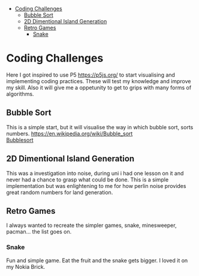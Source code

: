- [Coding Challenges](#coding-challenges)
  - [Bubble Sort](#bubble-sort)
  - [2D Dimentional Island Generation](#2d-dimentional-island-generation)
  - [Retro Games](#retro-games)
    - [Snake](#snake)

# Coding Challenges
Here I got inspired to use P5 https://p5js.org/ to start visualising and implementing coding practices. These will test my knowledge and improve my skill. Also it will give me a oppetunity to get to grips with many forms of algorithms.

## Bubble Sort
This is a simple start, but it will visualise the way in which bubble sort, sorts numbers. https://en.wikipedia.org/wiki/Bubble_sort  
[Bubblesort](./bubbleSort/index.html)

## 2D Dimentional Island Generation
This was a investigation into noise, during uni i had one lesson on it and never had a chance to grasp what could be done. This is a simple implementation but was enlightening to me for how perlin noise provides great random numbers for land generation.

## Retro Games
I always wanted to recreate the simpler games, snake, minesweeper, pacman... the list goes on.

### Snake
Fun and simple game. Eat the fruit and the snake gets bigger. I loved it on my Nokia Brick.